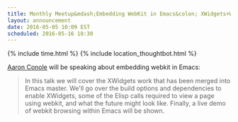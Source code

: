 ```yaml
---
title: Monthly Meetup&mdash;Embedding WebKit in Emacs&colon; XWidgets+WebKit Feature Preview
layout: announcement
date: 2016-05-05 10:09 EST
scheduled: 2016-05-16 18:30
---
```


{% include time.html %}
{% include location_thoughtbot.html %}

[Aaron Conole][] will be speaking about embedding webkit in Emacs:

> In this talk we will cover the XWidgets work that has been merged into Emacs
> master. We'll go over the build options and dependencies to enable XWidgets,
> some of the Elisp calls required to view a page using webkit, and what the
> future might look like. Finally, a live demo of webkit browsing within Emacs
> will be shown.

[Aaron Conole]: https://orgcandman.github.io/
